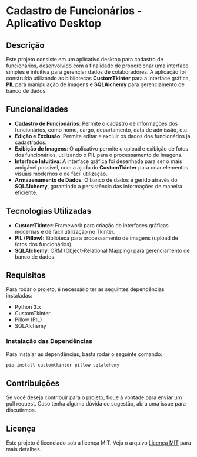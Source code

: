 # Cadastro de Funcionários - Aplicativo Desktop

## Descrição

Este projeto consiste em um aplicativo desktop para cadastro de funcionários, desenvolvido com a finalidade de proporcionar uma interface simples e intuitiva para gerenciar dados de colaboradores. A aplicação foi construída utilizando as bibliotecas **CustomTkinter** para a interface gráfica, **PIL** para manipulação de imagens e **SQLAlchemy** para gerenciamento de banco de dados.

## Funcionalidades

- **Cadastro de Funcionários**: Permite o cadastro de informações dos funcionários, como nome, cargo, departamento, data de admissão, etc.
- **Edição e Exclusão**: Permite editar e excluir os dados dos funcionários já cadastrados.
- **Exibição de Imagens**: O aplicativo permite o upload e exibição de fotos dos funcionários, utilizando o PIL para o processamento de imagens.
- **Interface Intuitiva**: A interface gráfica foi desenhada para ser o mais amigável possível, com a ajuda do **CustomTkinter** para criar elementos visuais modernos e de fácil utilização.
- **Armazenamento de Dados**: O banco de dados é gerido através do **SQLAlchemy**, garantindo a persistência das informações de maneira eficiente.

## Tecnologias Utilizadas

- **CustomTkinter**: Framework para criação de interfaces gráficas modernas e de fácil utilização no Tkinter.
- **PIL (Pillow)**: Biblioteca para processamento de imagens (upload de fotos dos funcionários).
- **SQLAlchemy**: ORM (Object-Relational Mapping) para gerenciamento de banco de dados.

## Requisitos

Para rodar o projeto, é necessário ter as seguintes dependências instaladas:

- Python 3.x
- CustomTkinter
- Pillow (PIL)
- SQLAlchemy

### Instalação das Dependências

Para instalar as dependências, basta rodar o seguinte comando:

```bash
pip install customtkinter pillow sqlalchemy
```


## Contribuições

Se você deseja contribuir para o projeto, fique à vontade para enviar um pull request. Caso tenha alguma dúvida ou sugestão, abra uma issue para discutirmos.

## Licença

Este projeto é licenciado sob a licença MIT. Veja o arquivo [Licença MIT](LICENSE) para mais detalhes.
